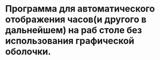 # Программа для автоматического отображения часов(и другого в дальнейшем) на раб столе без использования графической оболочки.
